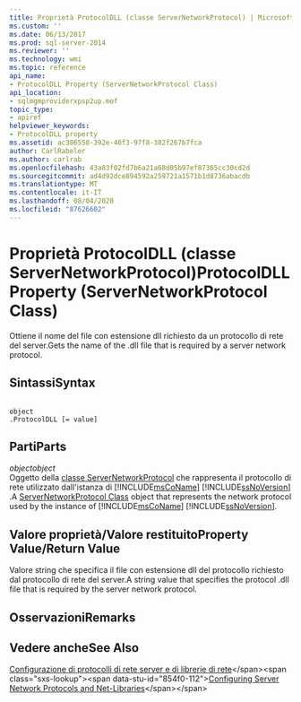 ```yaml
---
title: Proprietà ProtocolDLL (classe ServerNetworkProtocol) | Microsoft Docs
ms.custom: ''
ms.date: 06/13/2017
ms.prod: sql-server-2014
ms.reviewer: ''
ms.technology: wmi
ms.topic: reference
api_name:
- ProtocolDLL Property (ServerNetworkProtocol Class)
api_location:
- sqlmgmproviderxpsp2up.mof
topic_type:
- apiref
helpviewer_keywords:
- ProtocolDLL property
ms.assetid: ac386558-392e-46f3-97f8-382f267b7fca
author: CarlRabeler
ms.author: carlrab
ms.openlocfilehash: 43a83f02fd7b6a21a68d05b97ef87365cc30cd2d
ms.sourcegitcommit: ad4d92dce894592a259721a1571b1d8736abacdb
ms.translationtype: MT
ms.contentlocale: it-IT
ms.lasthandoff: 08/04/2020
ms.locfileid: "87626602"
---
```

# <a name="protocoldll-property-servernetworkprotocol-class"></a><span data-ttu-id="854f0-102">Proprietà ProtocolDLL (classe ServerNetworkProtocol)</span><span class="sxs-lookup"><span data-stu-id="854f0-102">ProtocolDLL Property (ServerNetworkProtocol Class)</span></span>
  <span data-ttu-id="854f0-103">Ottiene il nome del file con estensione dll richiesto da un protocollo di rete del server.</span><span class="sxs-lookup"><span data-stu-id="854f0-103">Gets the name of the .dll file that is required by a server network protocol.</span></span>  
  
## <a name="syntax"></a><span data-ttu-id="854f0-104">Sintassi</span><span class="sxs-lookup"><span data-stu-id="854f0-104">Syntax</span></span>  
  
```  
  
object  
.ProtocolDLL [= value]  
```  
  
## <a name="parts"></a><span data-ttu-id="854f0-105">Parti</span><span class="sxs-lookup"><span data-stu-id="854f0-105">Parts</span></span>  
 <span data-ttu-id="854f0-106">*object*</span><span class="sxs-lookup"><span data-stu-id="854f0-106">*object*</span></span>  
 <span data-ttu-id="854f0-107">Oggetto della [classe ServerNetworkProtocol](servernetworkprotocol-class.md) che rappresenta il protocollo di rete utilizzato dall'istanza di [!INCLUDE[msCoName](../../../includes/msconame-md.md)] [!INCLUDE[ssNoVersion](../../../includes/ssnoversion-md.md)] .</span><span class="sxs-lookup"><span data-stu-id="854f0-107">A [ServerNetworkProtocol Class](servernetworkprotocol-class.md) object that represents the network protocol used by the instance of [!INCLUDE[msCoName](../../../includes/msconame-md.md)] [!INCLUDE[ssNoVersion](../../../includes/ssnoversion-md.md)].</span></span>  
  
## <a name="property-valuereturn-value"></a><span data-ttu-id="854f0-108">Valore proprietà/Valore restituito</span><span class="sxs-lookup"><span data-stu-id="854f0-108">Property Value/Return Value</span></span>  
 <span data-ttu-id="854f0-109">Valore string che specifica il file con estensione dll del protocollo richiesto dal protocollo di rete del server.</span><span class="sxs-lookup"><span data-stu-id="854f0-109">A string value that specifies the protocol .dll file that is required by the server network protocol.</span></span>  
  
## <a name="remarks"></a><span data-ttu-id="854f0-110">Osservazioni</span><span class="sxs-lookup"><span data-stu-id="854f0-110">Remarks</span></span>  
  
## <a name="see-also"></a><span data-ttu-id="854f0-111">Vedere anche</span><span class="sxs-lookup"><span data-stu-id="854f0-111">See Also</span></span>  
 <span data-ttu-id="854f0-112">[Configurazione di protocolli di rete server e di librerie di rete](https://msdn.microsoft.com/library/ms177485\(v=sql.100\).aspx)</span><span class="sxs-lookup"><span data-stu-id="854f0-112">[Configuring Server Network Protocols and Net-Libraries](https://msdn.microsoft.com/library/ms177485\(v=sql.100\).aspx)</span></span>  
  
  
